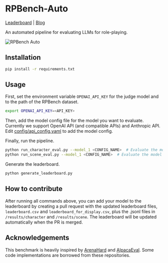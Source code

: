 # RPBench-Auto
[Leaderboard](https://boson.ai/rpbench/) | [Blog](https://boson.ai/rpbench-blog/)

An automated pipeline for evaluating LLMs for role-playing.

![RPBench Auto](./figures/rpbench_auto_example.png)

## Installation
```bash
pip install -r requirements.txt
```

## Usage
First, set the environment variable `OPENAI_API_KEY` for the judge model and  to the path of the RPBench dataset.
```bash
export OPENAI_API_KEY=<API_KEY>
```

Then, add the model config file for the model you want to evaluate. Currently we support OpenAI API (and compatible APIs) and Anthropic API. Edit [config/api_config.yaml](config/api_config.yaml) to add the model config.

Finally, run the pipeline.
```bash
python run_character_eval.py --model_1 <CONFIG_NAME>  # Evaluate the model on the character subset
python run_scene_eval.py --model_1 <CONFIG_NAME>  # Evaluate the model on the scene subset
```

Generate the leaderboard.
```bash
python generate_leaderboard.py
```

## How to contribute
After running all commands above, you can add your model to the leaderboard by creating a pull request with the updated leaderboard files, `leaderboard.csv` and `leaderboard_for_display.csv`, plus the .jsonl files in `/results/character` and `/results/scene`. The leaderboard will be updated automatically when the PR is merged.

## Acknowledgements
This benchmark is heavily inspired by [ArenaHard](https://github.com/lm-sys/arena-hard-auto) and [AlpacaEval](https://tatsu-lab.github.io/alpaca_eval/). Some code implementations are borrowed from these repositories.
